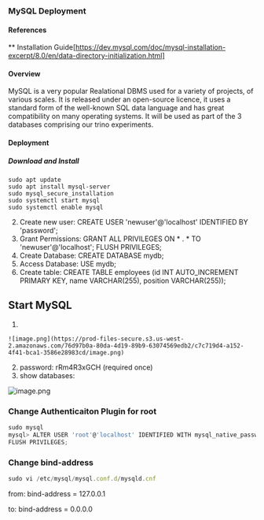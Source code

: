 ### MySQL Deployment

#### References

** Installation Guide[https://dev.mysql.com/doc/mysql-installation-excerpt/8.0/en/data-directory-initialization.html]

#### Overview
MySQL is a very popular Realational DBMS used for a variety of projects, of various scales. It is released under an open-source licence, it uses a standard form of the well-known SQL data language and has great compatibility on many operating systems. It will be used as part of the 3 databases comprising our trino experiments.

#### Deployment
##### Download and Install
    sudo apt update
    sudo apt install mysql-server
    sudo mysql_secure_installation
    sudo systemctl start mysql
    sudo systemctl enable mysql
2. Create new user:
CREATE USER 'newuser'@'localhost' IDENTIFIED BY 'password';
3. Grant Permissions:
GRANT ALL PRIVILEGES ON * . * TO 'newuser'@'localhost';
FLUSH PRIVILEGES;
4. Create Database:
CREATE DATABASE mydb;
5. Access Database:
USE mydb;
6. Create table:
CREATE TABLE employees (id INT AUTO_INCREMENT PRIMARY KEY, name VARCHAR(255), position VARCHAR(255));

## Start MySQL

1. 
    
    ![image.png](https://prod-files-secure.s3.us-west-2.amazonaws.com/76d97b0a-80da-4d19-89b9-63074569edb2/c7c719d4-a152-4f41-bca1-3586e28983cd/image.png)
    
2. password: rRm4R3xGCH (required once)
3. show databases:

![image.png](https://prod-files-secure.s3.us-west-2.amazonaws.com/76d97b0a-80da-4d19-89b9-63074569edb2/1758c0cc-7522-459c-9bf6-0704e51c91b5/image.png)

### Change Authenticaiton Plugin for root

```jsx
sudo mysql
mysql> ALTER USER 'root'@'localhost' IDENTIFIED WITH mysql_native_password BY 'secret';
FLUSH PRIVILEGES;
```

### Change bind-address

```jsx
sudo vi /etc/mysql/mysql.conf.d/mysqld.cnf
```

from: bind-address            = 127.0.0.1

to:      bind-address            = 0.0.0.0
